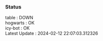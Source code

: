### Status


table : DOWN  
hogwarts : OK  
icy-bot : OK  
Latest Update : 2024-02-12 22:07:03.312326

